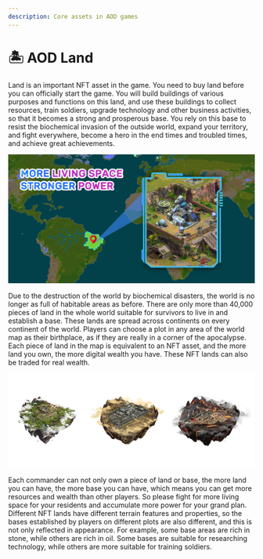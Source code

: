 ```yaml
---
description: Core assets in AOD games
---
```


# 🏝 AOD Land

Land is an important NFT asset in the game. You need to buy land before you can officially start the game. You will build buildings of various purposes and functions on this land, and use these buildings to collect resources, train soldiers, upgrade technology and other business activities, so that it becomes a strong and prosperous base. You rely on this base to resist the biochemical invasion of the outside world, expand your territory, and fight everywhere, become a hero in the end times and troubled times, and achieve great achievements.

![](<../\_book/02AOD Property/IMG/0212.jpg>)

Due to the destruction of the world by biochemical disasters, the world is no longer as full of habitable areas as before. There are only more than 40,000 pieces of land in the whole world suitable for survivors to live in and establish a base. These lands are spread across continents on every continent of the world. Players can choose a plot in any area of the world map as their birthplace, as if they are really in a corner of the apocalypse. Each piece of land in the map is equivalent to an NFT asset, and the more land you own, the more digital wealth you have. These NFT lands can also be traded for real wealth.

![](<../IMG/0213 (8).png>)

Each commander can not only own a piece of land or base, the more land you can have, the more base you can have, which means you can get more resources and wealth than other players. So please fight for more living space for your residents and accumulate more power for your grand plan. Different NFT lands have different terrain features and properties, so the bases established by players on different plots are also different, and this is not only reflected in appearance. For example, some base areas are rich in stone, while others are rich in oil. Some bases are suitable for researching technology, while others are more suitable for training soldiers.
